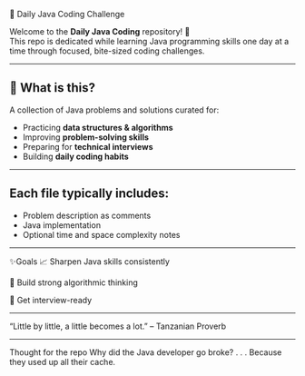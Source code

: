  🧠 Daily Java Coding Challenge

Welcome to the **Daily Java Coding** repository! 🚀  
This repo is dedicated while learning Java programming skills one day at a time through focused, bite-sized coding challenges.

---

## 📌 What is this?

A collection of Java problems and solutions curated for:
- Practicing **data structures & algorithms**
- Improving **problem-solving skills**
- Preparing for **technical interviews**
- Building **daily coding habits**

---

## Each file typically includes:
- Problem description as comments
- Java implementation
- Optional time and space complexity notes

---

✨Goals
📈 Sharpen Java skills consistently

🧠 Build strong algorithmic thinking

🧪 Get interview-ready

---
“Little by little, a little becomes a lot.” – Tanzanian Proverb

---
Thought for the repo
Why did the Java developer go broke?
.
.
.
Because they used up all their cache.
